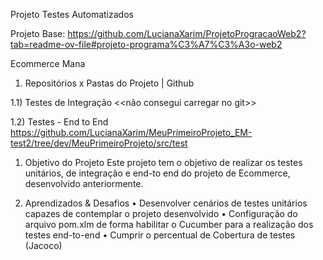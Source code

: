 Projeto Testes Automatizados

Projeto Base: https://github.com/LucianaXarim/ProjetoProgracaoWeb2?tab=readme-ov-file#projeto-programa%C3%A7%C3%A3o-web2 

Ecommerce Mana 

1) Repositórios x Pastas do Projeto | Github

   
1.1) Testes de Integração
   <<não consegui carregar no git>>

1.2) Testes - End to End
https://github.com/LucianaXarim/MeuPrimeiroProjeto_EM-test2/tree/dev/MeuPrimeiroProjeto/src/test


1) Objetivo do Projeto
Este projeto tem o objetivo de realizar os testes unitários, de integração e end-to end do projeto de Ecommerce, desenvolvido anteriormente.


2) Aprendizados & Desafios
•	Desenvolver cenários de testes unitários capazes de contemplar o projeto desenvolvido 
•	Configuração do arquivo pom.xlm de forma habilitar o Cucumber para a realização dos testes end-to-end
•	Cumprir o percentual de Cobertura de testes (Jacoco)
